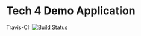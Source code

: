 Tech 4 Demo Application
===============

Travis-CI: [![Build Status](https://travis-ci.org/marthaler/tech4.png?branch=master)](https://travis-ci.org/marthaler/tech4)